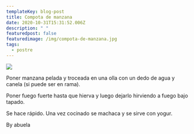 ```yaml
---
templateKey: blog-post
title: Compota de manzana
date: 2020-10-31T15:31:52.006Z
description: " "
featuredpost: false
featuredimage: /img/compota-de-manzana.jpg
tags:
  - postre
---
```

![](/img/compota-de-manzana.jpg)

Poner manzana pelada y troceada en una olla con un dedo de agua y canela (si puede ser en rama). 

Poner fuego fuerte hasta que hierva y luego dejarlo hirviendo a fuego bajo tapado. 

Se hace rápido. Una vez cocinado se machaca y se sirve con yogur.

By abuela